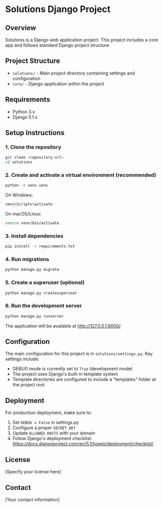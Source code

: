 # Solutions Django Project

## Overview
Solutions is a Django web application project. This project includes a core app and follows standard Django project structure.

## Project Structure
- `solutions/` - Main project directory containing settings and configuration
- `core/` - Django application within the project

## Requirements
- Python 3.x
- Django 5.1.x

## Setup Instructions

### 1. Clone the repository
```bash
git clone <repository-url>
cd solutions
```

### 2. Create and activate a virtual environment (recommended)
```bash
python -m venv venv
```

On Windows:
```bash
venv\Scripts\activate
```

On macOS/Linux:
```bash
source venv/bin/activate
```

### 3. Install dependencies
```bash
pip install -r requirements.txt
```

### 4. Run migrations
```bash
python manage.py migrate
```

### 5. Create a superuser (optional)
```bash
python manage.py createsuperuser
```

### 6. Run the development server
```bash
python manage.py runserver
```

The application will be available at http://127.0.0.1:8000/

## Configuration
The main configuration for this project is in `solutions/settings.py`. Key settings include:

- DEBUG mode is currently set to `True` (development mode)
- The project uses Django's built-in template system
- Template directories are configured to include a "templates" folder at the project root

## Deployment
For production deployment, make sure to:
1. Set `DEBUG = False` in settings.py
2. Configure a proper `SECRET_KEY`
3. Update `ALLOWED_HOSTS` with your domain
4. Follow Django's deployment checklist: https://docs.djangoproject.com/en/5.1/howto/deployment/checklist/

## License
[Specify your license here]

## Contact
[Your contact information]

